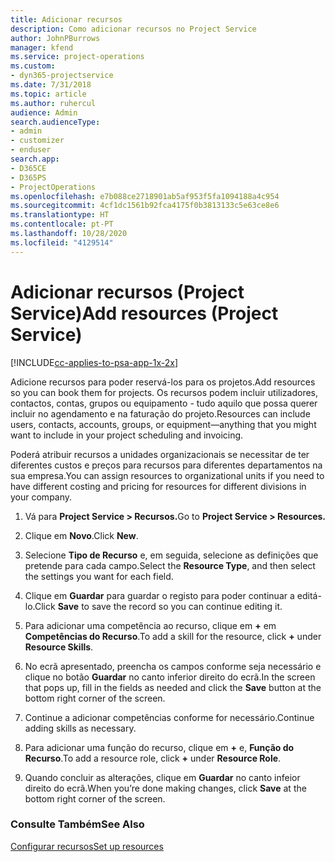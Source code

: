 ```yaml
---
title: Adicionar recursos
description: Como adicionar recursos no Project Service
author: JohnPBurrows
manager: kfend
ms.service: project-operations
ms.custom:
- dyn365-projectservice
ms.date: 7/31/2018
ms.topic: article
ms.author: ruhercul
audience: Admin
search.audienceType:
- admin
- customizer
- enduser
search.app:
- D365CE
- D365PS
- ProjectOperations
ms.openlocfilehash: e7b088ce2718901ab5af953f5fa1094188a4c954
ms.sourcegitcommit: 4cf1dc1561b92fca4175f0b3813133c5e63ce8e6
ms.translationtype: HT
ms.contentlocale: pt-PT
ms.lasthandoff: 10/28/2020
ms.locfileid: "4129514"
---
```

# <a name="add-resources-project-service"></a><span data-ttu-id="5b1d3-103">Adicionar recursos (Project Service)</span><span class="sxs-lookup"><span data-stu-id="5b1d3-103">Add resources (Project Service)</span></span>

[!INCLUDE[cc-applies-to-psa-app-1x-2x](../includes/cc-applies-to-psa-app-1x-2x.md)]

<span data-ttu-id="5b1d3-104">Adicione recursos para poder reservá-los para os projetos.</span><span class="sxs-lookup"><span data-stu-id="5b1d3-104">Add resources so you can book them for projects.</span></span> <span data-ttu-id="5b1d3-105">Os recursos podem incluir utilizadores, contactos, contas, grupos ou equipamento - tudo aquilo que possa querer incluir no agendamento e na faturação do projeto.</span><span class="sxs-lookup"><span data-stu-id="5b1d3-105">Resources can include users, contacts, accounts, groups, or equipment—anything that you might want to include in your project scheduling and invoicing.</span></span>  
  
<span data-ttu-id="5b1d3-106">Poderá atribuir recursos a unidades organizacionais se necessitar de ter diferentes custos e preços para recursos para diferentes departamentos na sua empresa.</span><span class="sxs-lookup"><span data-stu-id="5b1d3-106">You can assign resources to organizational units if you need to have different costing and pricing for resources for different divisions in your company.</span></span>  
  
1.  <span data-ttu-id="5b1d3-107">Vá para **Project Service > Recursos.**</span><span class="sxs-lookup"><span data-stu-id="5b1d3-107">Go to **Project Service > Resources.**</span></span>  
  
2.  <span data-ttu-id="5b1d3-108">Clique em **Novo**.</span><span class="sxs-lookup"><span data-stu-id="5b1d3-108">Click **New**.</span></span>  
  
3.  <span data-ttu-id="5b1d3-109">Selecione **Tipo de Recurso** e, em seguida, selecione as definições que pretende para cada campo.</span><span class="sxs-lookup"><span data-stu-id="5b1d3-109">Select the **Resource Type**, and then select the settings you want for each field.</span></span>  
  
4.  <span data-ttu-id="5b1d3-110">Clique em **Guardar** para guardar o registo para poder continuar a editá-lo.</span><span class="sxs-lookup"><span data-stu-id="5b1d3-110">Click **Save** to save the record so you can continue editing it.</span></span>  
  
5.  <span data-ttu-id="5b1d3-111">Para adicionar uma competência ao recurso, clique em **+** em **Competências do Recurso**.</span><span class="sxs-lookup"><span data-stu-id="5b1d3-111">To add a skill for the resource, click **+** under **Resource Skills**.</span></span>  
  
6.  <span data-ttu-id="5b1d3-112">No ecrã apresentado, preencha os campos conforme seja necessário e clique no botão **Guardar** no canto inferior direito do ecrã.</span><span class="sxs-lookup"><span data-stu-id="5b1d3-112">In the screen that pops up, fill in the fields as needed and click the **Save** button at the bottom right corner of the screen.</span></span>  
  
7.  <span data-ttu-id="5b1d3-113">Continue a adicionar competências conforme for necessário.</span><span class="sxs-lookup"><span data-stu-id="5b1d3-113">Continue adding skills as necessary.</span></span>  
  
8.  <span data-ttu-id="5b1d3-114">Para adicionar uma função do recurso, clique em **+** e, **Função do Recurso**.</span><span class="sxs-lookup"><span data-stu-id="5b1d3-114">To add a resource role, click **+** under **Resource Role**.</span></span>  
  
9. <span data-ttu-id="5b1d3-115">Quando concluir as alterações, clique em **Guardar** no canto infeior direito do ecrã.</span><span class="sxs-lookup"><span data-stu-id="5b1d3-115">When you’re done making changes, click **Save** at the bottom right corner of the screen.</span></span>  
  
### <a name="see-also"></a><span data-ttu-id="5b1d3-116">Consulte Também</span><span class="sxs-lookup"><span data-stu-id="5b1d3-116">See Also</span></span>  
 [<span data-ttu-id="5b1d3-117">Configurar recursos</span><span class="sxs-lookup"><span data-stu-id="5b1d3-117">Set up resources</span></span>](../psa/set-up-resources.md)
